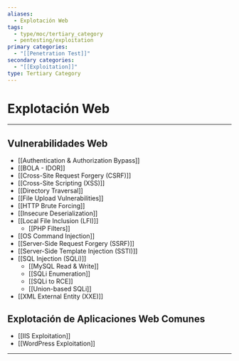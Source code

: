 ```yaml
---
aliases:
  - Explotación Web
tags:
  - type/moc/tertiary_category
  - pentesting/exploitation
primary categories:
  - "[[Penetration Test]]"
secondary categories:
  - "[[Exploitation]]"
type: Tertiary Category
---
```

# Explotación Web

***

## Vulnerabilidades Web

- [[Authentication & Authorization Bypass]] 
- [[BOLA - IDOR]]
- [[Cross-Site Request Forgery (CSRF)]]
- [[Cross-Site Scripting (XSS)]]
- [[Directory Traversal]]
- [[File Upload Vulnerabilities]]
- [[HTTP Brute Forcing]]
- [[Insecure Deserialization]]
- [[Local File Inclusion (LFI)]]
	- [[PHP Filters]]
- [[OS Command Injection]]
- [[Server-Side Request Forgery (SSRF)]]
- [[Server-Side Template Injection (SSTI)]]
- [[SQL Injection (SQLi)]]
	- [[MySQL Read & Write]]
	- [[SQLi Enumeration]]
	- [[SQLi to RCE]]
	- [[Union-based SQLi]]
- [[XML External Entity (XXE)]]

## Explotación de Aplicaciones Web Comunes

- [[IIS Exploitation]]
- [[WordPress Exploitation]]


***

